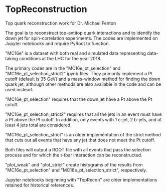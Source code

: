 # TopReconstruction

Top quark reconstruction work for Dr. Michael Fenton

The goal is to reconstruct top-antitop quark interactions and to identify the down jet for spin-correlation experiments.
The codes are implemented on Jupyter notebooks and require PyRoot to function.

"MC16e" is a dataset with both real and simulated data representing data-taking conditions at the LHC for the year 2018.

The primary codes are in the "MC16e_pt_selection" and "MC16e_pt_selection_strict2" ipynb files. They primarily implement a Pt cutoff (default is 35 GeV) and a mass-window method for finding the down quark jet, although other methods are also available in the code and can be used instead. 

"MC16e_pt_selection" requires that the down jet have a Pt above the Pt cutoff.

"MC16e_pt_selection_strict2" requires that all the jets in an event must have a Pt above the Pt cutoff. In addition, only events with 1 c-jet, 2 b-jets, and at least 4 jets total are considered.

"MC16e_pt_selection_strict" is an older implementation of the strict method that cuts out all events that have any jet that does not meet the Pt cutoff.

Both files will output a ROOT file with all events that pass the selection process and for which the t-tbar interaction can be reconstructed.

"plot_weak" and "plot_strict" create histograms of the results from "MC16e_pt_selection" and "MC16e_pt_selection_strict", respectively.

Jupyter notebooks beginning with "TopRecon" are older implementations retained for historical references.
